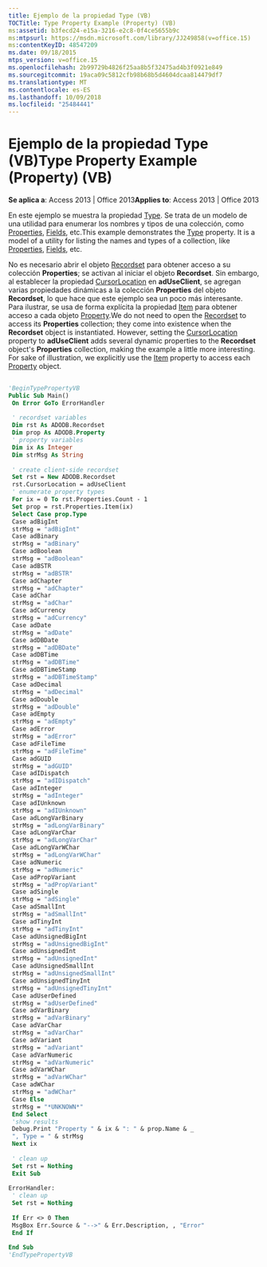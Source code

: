 ```yaml
---
title: Ejemplo de la propiedad Type (VB)
TOCTitle: Type Property Example (Property) (VB)
ms:assetid: b3fecd24-e15a-3216-e2c8-0f4ce5655b9c
ms:mtpsurl: https://msdn.microsoft.com/library/JJ249858(v=office.15)
ms:contentKeyID: 48547209
ms.date: 09/18/2015
mtps_version: v=office.15
ms.openlocfilehash: 2b99729b4826f25aa8b5f32475ad4b3f0921e849
ms.sourcegitcommit: 19aca09c5812cfb98b68b5d4604dcaa814479df7
ms.translationtype: MT
ms.contentlocale: es-ES
ms.lasthandoff: 10/09/2018
ms.locfileid: "25484441"
---
```

# <a name="type-property-example-property-vb"></a><span data-ttu-id="17a75-102">Ejemplo de la propiedad Type (VB)</span><span class="sxs-lookup"><span data-stu-id="17a75-102">Type Property Example (Property) (VB)</span></span>


<span data-ttu-id="17a75-103">**Se aplica a**: Access 2013 | Office 2013</span><span class="sxs-lookup"><span data-stu-id="17a75-103">**Applies to**: Access 2013 | Office 2013</span></span>

<span data-ttu-id="17a75-p101">En este ejemplo se muestra la propiedad [Type](type-property-ado.md). Se trata de un modelo de una utilidad para enumerar los nombres y tipos de una colección, como [Properties](properties-collection-ado.md), [Fields](fields-collection-ado.md), etc.</span><span class="sxs-lookup"><span data-stu-id="17a75-p101">This example demonstrates the [Type](type-property-ado.md) property. It is a model of a utility for listing the names and types of a collection, like [Properties](properties-collection-ado.md), [Fields](fields-collection-ado.md), etc.</span></span>

<span data-ttu-id="17a75-p102">No es necesario abrir el objeto [Recordset](recordset-object-ado.md) para obtener acceso a su colección **Properties**; se activan al iniciar el objeto **Recordset**. Sin embargo, al establecer la propiedad [CursorLocation](cursorlocation-property-ado.md) en **adUseClient**, se agregan varias propiedades dinámicas a la colección **Properties** del objeto **Recordset**, lo que hace que este ejemplo sea un poco más interesante. Para ilustrar, se usa de forma explícita la propiedad [Item](item-property-ado.md) para obtener acceso a cada objeto [Property](property-object-ado.md).</span><span class="sxs-lookup"><span data-stu-id="17a75-p102">We do not need to open the [Recordset](recordset-object-ado.md) to access its **Properties** collection; they come into existence when the **Recordset** object is instantiated. However, setting the [CursorLocation](cursorlocation-property-ado.md) property to **adUseClient** adds several dynamic properties to the **Recordset** object's **Properties** collection, making the example a little more interesting. For sake of illustration, we explicitly use the [Item](item-property-ado.md) property to access each [Property](property-object-ado.md) object.</span></span>

```vb 
 
'BeginTypePropertyVB 
Public Sub Main() 
 On Error GoTo ErrorHandler 
 
 ' recordset variables 
 Dim rst As ADODB.Recordset 
 Dim prop As ADODB.Property 
 ' property variables 
 Dim ix As Integer 
 Dim strMsg As String 
 
 ' create client-side recordset 
 Set rst = New ADODB.Recordset 
 rst.CursorLocation = adUseClient 
 ' enumerate property types 
 For ix = 0 To rst.Properties.Count - 1 
 Set prop = rst.Properties.Item(ix) 
 Select Case prop.Type 
 Case adBigInt 
 strMsg = "adBigInt" 
 Case adBinary 
 strMsg = "adBinary" 
 Case adBoolean 
 strMsg = "adBoolean" 
 Case adBSTR 
 strMsg = "adBSTR" 
 Case adChapter 
 strMsg = "adChapter" 
 Case adChar 
 strMsg = "adChar" 
 Case adCurrency 
 strMsg = "adCurrency" 
 Case adDate 
 strMsg = "adDate" 
 Case adDBDate 
 strMsg = "adDBDate" 
 Case adDBTime 
 strMsg = "adDBTime" 
 Case adDBTimeStamp 
 strMsg = "adDBTimeStamp" 
 Case adDecimal 
 strMsg = "adDecimal" 
 Case adDouble 
 strMsg = "adDouble" 
 Case adEmpty 
 strMsg = "adEmpty" 
 Case adError 
 strMsg = "adError" 
 Case adFileTime 
 strMsg = "adFileTime" 
 Case adGUID 
 strMsg = "adGUID" 
 Case adIDispatch 
 strMsg = "adIDispatch" 
 Case adInteger 
 strMsg = "adInteger" 
 Case adIUnknown 
 strMsg = "adIUnknown" 
 Case adLongVarBinary 
 strMsg = "adLongVarBinary" 
 Case adLongVarChar 
 strMsg = "adLongVarChar" 
 Case adLongVarWChar 
 strMsg = "adLongVarWChar" 
 Case adNumeric 
 strMsg = "adNumeric" 
 Case adPropVariant 
 strMsg = "adPropVariant" 
 Case adSingle 
 strMsg = "adSingle" 
 Case adSmallInt 
 strMsg = "adSmallInt" 
 Case adTinyInt 
 strMsg = "adTinyInt" 
 Case adUnsignedBigInt 
 strMsg = "adUnsignedBigInt" 
 Case adUnsignedInt 
 strMsg = "adUnsignedInt" 
 Case adUnsignedSmallInt 
 strMsg = "adUnsignedSmallInt" 
 Case adUnsignedTinyInt 
 strMsg = "adUnsignedTinyInt" 
 Case adUserDefined 
 strMsg = "adUserDefined" 
 Case adVarBinary 
 strMsg = "adVarBinary" 
 Case adVarChar 
 strMsg = "adVarChar" 
 Case adVariant 
 strMsg = "adVariant" 
 Case adVarNumeric 
 strMsg = "adVarNumeric" 
 Case adVarWChar 
 strMsg = "adVarWChar" 
 Case adWChar 
 strMsg = "adWChar" 
 Case Else 
 strMsg = "*UNKNOWN*" 
 End Select 
 'show results 
 Debug.Print "Property " & ix & ": " & prop.Name & _ 
 ", Type = " & strMsg 
 Next ix 
 
 ' clean up 
 Set rst = Nothing 
 Exit Sub 
 
ErrorHandler: 
 ' clean up 
 Set rst = Nothing 
 
 If Err <> 0 Then 
 MsgBox Err.Source & "-->" & Err.Description, , "Error" 
 End If 
 
End Sub 
'EndTypePropertyVB 
```

